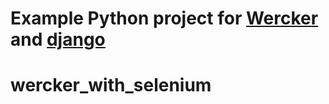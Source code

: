 # Example Python project for [Wercker](https://wercker.com) and [django](https://www.djangoproject.com/)
# wercker_with_selenium
